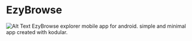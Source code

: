 # EzyBrowse
![Alt Text](https://media.licdn.com/dms/image/v2/D5622AQGGlbSyQSs7ag/feedshare-shrink_2048_1536/B56ZgNpEu7HsAs-/0/1752575531152?e=1755734400&v=beta&t=C-ulmnX60vBJXI6IH3DmPdpBXAFG2MSvFcGOPBYT95E)
EzyBrowse explorer mobile app for android. simple and minimal app created with kodular.
